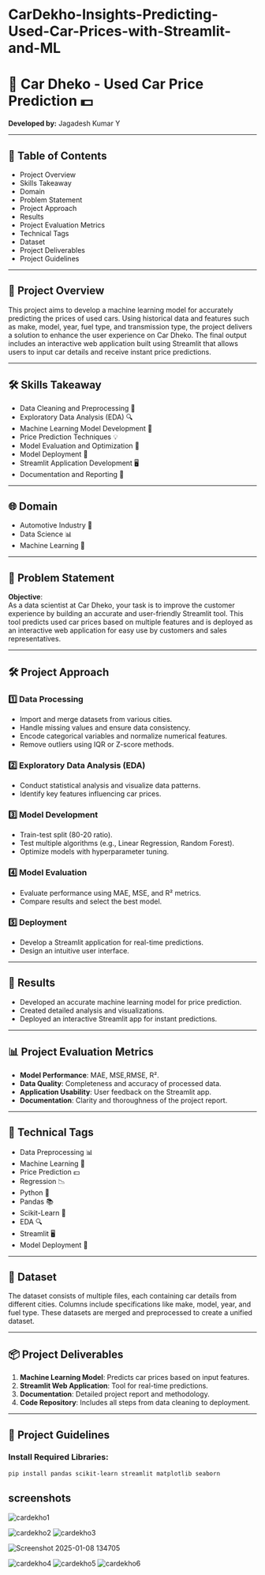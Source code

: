 # CarDekho-Insights-Predicting-Used-Car-Prices-with-Streamlit-and-ML
# 🚗 Car Dheko - Used Car Price Prediction 💵  
**Developed by:** Jagadesh Kumar Y  

---

## 📖 Table of Contents  
- Project Overview  
- Skills Takeaway  
- Domain  
- Problem Statement   
- Project Approach  
- Results  
- Project Evaluation Metrics  
- Technical Tags  
- Dataset  
- Project Deliverables  
- Project Guidelines  

---

## 🚀 Project Overview  
This project aims to develop a machine learning model for accurately predicting the prices of used cars. Using historical data and features such as make, model, year, fuel type, and transmission type, the project delivers a solution to enhance the user experience on Car Dheko. The final output includes an interactive web application built using Streamlit that allows users to input car details and receive instant price predictions.

---

## 🛠️ Skills Takeaway  
- Data Cleaning and Preprocessing 🧹  
- Exploratory Data Analysis (EDA) 🔍  
- Machine Learning Model Development 🤖  
- Price Prediction Techniques 💡  
- Model Evaluation and Optimization 🔧  
- Model Deployment 🚀  
- Streamlit Application Development 🖥️  
- Documentation and Reporting 📄  

---

## 🌐 Domain  
- Automotive Industry 🚗  
- Data Science 📊  
- Machine Learning 🤖  

---

## 📝 Problem Statement  
**Objective**:  
As a data scientist at Car Dheko, your task is to improve the customer experience by building an accurate and user-friendly Streamlit tool. This tool predicts used car prices based on multiple features and is deployed as an interactive web application for easy use by customers and sales representatives.

---

## 🛠️ Project Approach  
### 1️⃣ Data Processing  
- Import and merge datasets from various cities.  
- Handle missing values and ensure data consistency.  
- Encode categorical variables and normalize numerical features.  
- Remove outliers using IQR or Z-score methods.  

### 2️⃣ Exploratory Data Analysis (EDA)  
- Conduct statistical analysis and visualize data patterns.  
- Identify key features influencing car prices.  

### 3️⃣ Model Development  
- Train-test split (80-20 ratio).  
- Test multiple algorithms (e.g., Linear Regression, Random Forest).  
- Optimize models with hyperparameter tuning.  

### 4️⃣ Model Evaluation  
- Evaluate performance using MAE, MSE, and R² metrics.  
- Compare results and select the best model.  

### 5️⃣ Deployment  
- Develop a Streamlit application for real-time predictions.  
- Design an intuitive user interface.  

---

## 🎯 Results  
- Developed an accurate machine learning model for price prediction.  
- Created detailed analysis and visualizations.  
- Deployed an interactive Streamlit app for instant predictions.  

---

## 📊 Project Evaluation Metrics  
- **Model Performance**: MAE, MSE,RMSE, R².  
- **Data Quality**: Completeness and accuracy of processed data.  
- **Application Usability**: User feedback on the Streamlit app.  
- **Documentation**: Clarity and thoroughness of the project report.  

---

## 🔖 Technical Tags  
- Data Preprocessing 📊  
- Machine Learning 🤖  
- Price Prediction 💵  
- Regression 📉  
- Python 🐍  
- Pandas 📚  
- Scikit-Learn 🔧  
- EDA 🔍  
- Streamlit 🖥️  
- Model Deployment 🚀  

---

## 📂 Dataset  
The dataset consists of multiple files, each containing car details from different cities. Columns include specifications like make, model, year, and fuel type. These datasets are merged and preprocessed to create a unified dataset.  

---

## 📦 Project Deliverables  
1. **Machine Learning Model**: Predicts car prices based on input features.  
2. **Streamlit Web Application**: Tool for real-time predictions.  
3. **Documentation**: Detailed project report and methodology.  
4. **Code Repository**: Includes all steps from data cleaning to deployment.  

---

## 📝 Project Guidelines  
### Install Required Libraries:  
```bash  
pip install pandas scikit-learn streamlit matplotlib seaborn
```
## screenshots
![cardekho1](https://github.com/user-attachments/assets/49a2ebe7-220f-44b0-888b-1116b71eb259)


![cardekho2](https://github.com/user-attachments/assets/d1a7d84c-0110-4c9d-b7b4-2201c05bc54a)
![cardekho3](https://github.com/user-attachments/assets/9f85958e-f55d-43b5-9d71-50b46a34e0bc)


![Screenshot 2025-01-08 134705](https://github.com/user-attachments/assets/a66bc8af-a920-466b-b658-b2541e65a79d)


![cardekho4](https://github.com/user-attachments/assets/c0357144-083e-487c-93d4-e16cd5e17fcf)
![cardekho5](https://github.com/user-attachments/assets/e0d69a1b-d38f-4421-a3cb-2ee56bcf4d98)
![cardekho6](https://github.com/user-attachments/assets/7beca333-6b75-473a-b7e4-c42986a6546b)


